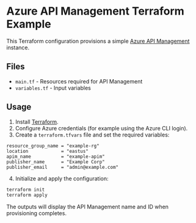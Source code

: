 # Azure API Management Terraform Example

This Terraform configuration provisions a simple [Azure API Management](https://learn.microsoft.com/azure/api-management/) instance.

## Files

- `main.tf` - Resources required for API Management
- `variables.tf` - Input variables

## Usage

1. Install [Terraform](https://developer.hashicorp.com/terraform/).
2. Configure Azure credentials (for example using the Azure CLI login).
3. Create a `terraform.tfvars` file and set the required variables:

```hcl
resource_group_name = "example-rg"
location            = "eastus"
apim_name           = "example-apim"
publisher_name      = "Example Corp"
publisher_email     = "admin@example.com"
```

4. Initialize and apply the configuration:

```bash
terraform init
terraform apply
```

The outputs will display the API Management name and ID when provisioning completes.

